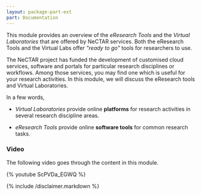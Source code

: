 ```yaml
---
layout: package-part-ext
part: Documentation
---
```


This module provides an overview of the *eResearch Tools* and the *Virtual Laboratories* that are offered by NeCTAR services. Both the eResearch Tools and the Virtual Labs offer *"ready to go"* tools for researchers to use.

The NeCTAR project has funded the development of customised cloud services, software and portals for particular research disciplines or workflows. Among those services, you may find one which is useful for your research activities.  In this module, we will discuss the eResearch tools and Virtual Laboratories.

In a few words,

* *Virtual Laboratories* provide online **platforms** for research activities in several research discipline areas.

* *eResearch Tools* provide online **software tools** for common research tasks. 

### Video

The following video goes through the content in this module.

{% youtube ScPVDa_EGWQ %}

{% include /disclaimer.markdown %}



